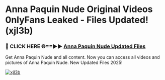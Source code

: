 # Anna Paquin Nude Original Videos 0nlyFans Leaked - Files Updated! (xjl3b)

<h3>🔴 CLICK HERE 🌐==►► <a href="https://tinyurl.com/52m3yx9h" rel="nofollow">Anna Paquin Nude Updated Files</a></h3>

Get Anna Paquin Nude and all content. Now you can access all videos and pictures of Anna Paquin Nude. New Updated Files 2025!

[![xjl3b](https://i.imgur.com/TnHtlc8.gif)](https://tinyurl.com/52m3yx9h)
